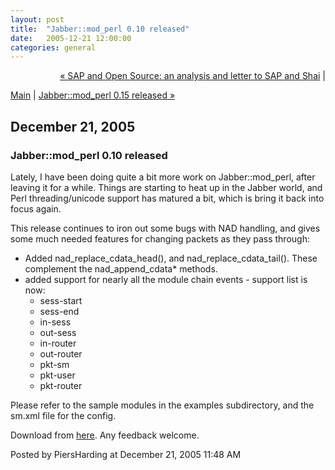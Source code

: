 ```yaml
---
layout: post
title:  "Jabber::mod_perl 0.10 released"
date:   2005-12-21 12:00:00
categories: general
---
```

<p align="right">
<a href="http://www.piersharding.com/blog/archives/2005/11/sap_and_open_so.html">&laquo; SAP and Open Source: an analysis and letter to SAP and Shai</a> |

<a href="http://www.piersharding.com/blog/">Main</a>
| <a href="http://www.piersharding.com/blog/archives/2005/12/jabbermod_perl_2.html">Jabber::mod_perl 0.15 released &raquo;</a>

</p>

<h2>December 21, 2005</h2>

<h3>Jabber::mod_perl 0.10 released</h3>

Lately, I have been doing quite a bit more work on Jabber::mod_perl, after leaving it for a while.  Things are starting to heat up in the Jabber world, and Perl threading/unicode support has matured a bit, which is bring it back into focus again.
<br/>
<p>
This release continues to iron out some bugs with NAD handling, and
gives some much needed features for changing packets as they pass
through:
<ul>
  <li> Added nad_replace_cdata_head(), and nad_replace_cdata_tail().
    These complement the nad_append_cdata* methods.</li>
   <li> added support for nearly all the module chain events - support
   list is now:
<ul>
    <li> sess-start</li>
    <li> sess-end</li>
    <li> in-sess</li>
    <li> out-sess</li>
    <li> in-router</li>
    <li> out-router</li>
    <li> pkt-sm</li>
    <li> pkt-user</li>
    <li> pkt-router</li>
  </li>
</ul>
</ul>
</p>
<p>
  Please refer to the sample modules in the examples subdirectory, and the
sm.xml file for the config.
</p>
<p>
Download from <a href='http://search.cpan.org/~piers/Jabber-mod_perl-0.10/'>here</a>.  Any feedback welcome.
</p>

<div id="a000046more"><div id="more">

</div></div>

<p class="posted">Posted by PiersHarding at December 21, 2005 11:48 AM</p>





